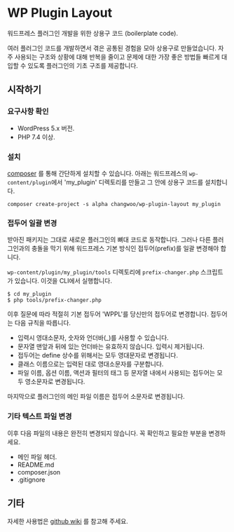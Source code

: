 # WP Plugin Layout
워드프레스 플러그인 개발을 위한 상용구 코드 (boilerplate code).

여러 플러그인 코드를 개발하면서 겪은 공통된 경험을 모아 상용구로 만들었습니다. 자주 사용되는 구조와 상황에 대해 반복을 줄이고 
문제에 대한 가장 좋은 방법들 빠르게 대입할 수 있도록 플러그인의 기초 구조를 제공합니다.



## 시작하기
### 요구사항 확인
* WordPress 5.x 버전.
* PHP 7.4 이상.

### 설치
[composer](https://getcomposer.org/) 를 통해 간단하게 설치할 수 있습니다.
아래는 워드프레스의 `wp-content/plugin`에서 'my_plugin' 디렉토리를 만들고 그 안에 상용구 코드를 설치합니다.

```
composer create-project -s alpha changwoo/wp-plugin-layout my_plugin 
```

### 접두어 일괄 변경
받아진 패키지는 그대로 새로운 플러그인의 뼈대 코드로 동작합니다. 그러나 다른 플러그인과의 충돌을 막기 위해 
워드프레스 기본 방식인 접두어(prefix)를 일괄 변경해야 합니다. 

`wp-content/plugin/my_plugin/tools` 디렉토리에 `prefix-changer.php` 스크립트가 있습니다. 이것을 CLI에서 실행합니다.

```
$ cd my_plugin
$ php tools/prefix-changer.php
```

이후 질문에 따라 적절히 기본 접두어 'WPPL'를 당신만의 접두어로 변경합니다.
접두어는 다음 규칙을 따릅니다.

* 입력시 영대소문자, 숫자와 언더바(_)를 사용할 수 있습니다.
* 문자열 맨앞과 뒤에 있는 언더바는 유효하지 않습니다. 입력시 제거됩니다.
* 접두어는 define 상수를 위해서는 모두 영대문자로 변경됩니다.
* 클래스 이름으로는 입력된 대로 영대소문자를 구분합니다.
* 파일 이름, 옵션 이름, 액션과 필터의 태그 등 문자열 내에서 사용되는 접두어는 모두 영소문자로 변경됩니다.

마지막으로 플러그인의 메인 파일 이름은 접두어 소문자로 변경됩니다.  


### 기타 텍스트 파일 변경
이후 다음 파일의 내용은 완전히 변경되지 않습니다. 꼭 확인하고 필요한 부분을 변경하세요.

* 메인 파일 헤더.
* README.md
* composer.json 
* .gitignore 


## 기타
자세한 사용법은 [github wiki](https://github.com/chwnam/wp-plugin-layout/wiki) 를 참고해 주세요.
